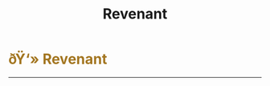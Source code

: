 ﻿---
lang: en-US
title: Revenant
prev:
next:
---

# <font color="#a37621">ðŸ‘» <b>Revenant</b></font> <Badge text="Benign" type="tip" vertical="middle"/>
---

